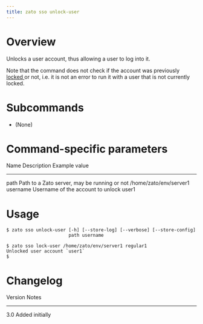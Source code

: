 ```yaml
---
title: zato sso unlock-user
---
```


Overview
========

Unlocks a user account, thus allowing a user to log into it.

Note that the command does not check if the account was previously [locked ](./sso-lock-user) or not,
i.e. it is not an error to run it with a user that is not currently locked.

Subcommands
===========

-   (None)

Command-specific parameters
===========================

  Name       Description                                    Example value
  ---------- ---------------------------------------------- ------------------------
  path       Path to a Zato server, may be running or not   /home/zato/env/server1
  username   Username of the account to unlock              user1

Usage
=====

    $ zato sso unlock-user [-h] [--store-log] [--verbose] [--store-config]
                           path username

    $ zato sso lock-user /home/zato/env/server1 regular1
    Unlocked user account `user1`
    $

Changelog
=========

  Version   Notes
  --------- -----------------
  3.0       Added initially

